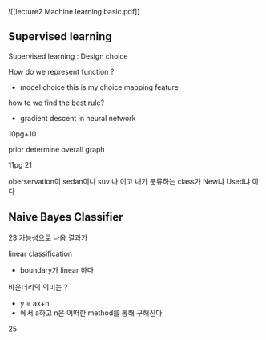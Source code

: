 ![[lecture2 Machine learning basic.pdf]]

## Supervised learning 

Supervised learning : Design choice

How do we represent function ?
- model choice this is my choice
mapping feature 

how to we find the best rule?
- gradient descent in neural network 

10pg+10

prior determine overall graph 

11pg 21

oberservation이 sedan이나 suv 나 이고
내가 분류하는 class가 New냐 Used냐 이다

Naive Bayes Classifier
- 

23 
가능성으로 나옴 결과가

linear classification

- boundary가 linear 하다 

바운더리의 의미는 ?
- y = ax+n 
- 에서 a하고 n은 어떠한 method를 통해 구해진다

25

